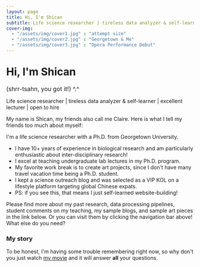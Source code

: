 ```yaml
---
layout: page
title: Hi, I'm Shican
subtitle: Life science researcher | tireless data analyzer & self-learner | excellent lecturer | open to hire
cover-img: 
  - "/assets/img/cover1.jpg" : "attempt size"
  - "/assets/img/cover2.jpg" : "Georgetown & Me"
  - "/assets/img/cover3.jpg" : "Opera Performance Debut"
---
```


<style>
  .main-title {
    margin-top: 2rem; /* Adjust the margin as needed */
  }
  .pronunciation {
    font-size: 1rem; /* Adjust the font size */
    display: block;
    margin-top: 0.5rem; /* Space between main title and pronunciation */
  }
</style>

<h1 class="main-title">Hi, I'm Shican</h1>
<span class="pronunciation">(shrr-tsahn, you got it!) ^.^</span>

<p>Life science researcher | tireless data analyzer & self-learner | excellent lecturer | open to hire</p>

My name is Shican, my friends also call me Claire. Here is what I tell my friends too much about myself:

I'm a life science researcher with a Ph.D. from Georgetown University. 

- I have 10+ years of experience in biological research and am particularly enthusiastic about inter-disciplinary research!
- I excel at teaching undergraduate lab lectures in my Ph.D. program.
- My favorite work break is to create art projects, since I don't have many travel vacation time being a Ph.D. student.
- I kept a science outreach blog and was selected as a VIP KOL on a lifestyle platform targeting global Chinese expats.
- PS: if you see this, that means I just self-learned website-building! 

Please find more about my past research, data processing pipelines, student comments on my teaching, my sample blogs, and sample art pieces in the link below. Or you can visit them by clicking the navigation bar above! What else do you need?


### My story

To be honest, I'm having some trouble remembering right now, so why don't you just watch [my movie](https://en.wikipedia.org/wiki/The_Princess_Bride_%28film%29) and it will answer **all** your questions.
